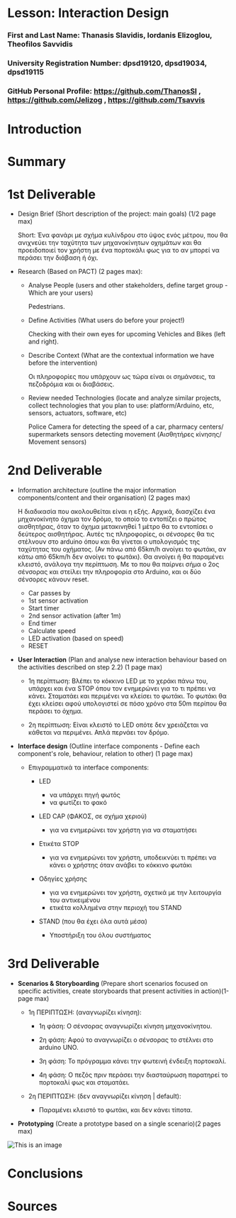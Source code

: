 # Lesson: Interaction Design

### First and Last Name: Thanasis Slavidis, Iordanis Elizoglou, Theofilos Savvidis
### University Registration Number: dpsd19120, dpsd19034, dpsd19115
### GitHub Personal Profile: https://github.com/ThanosSl , https://github.com/Jelizog , https://github.com/Tsavvis

# Introduction

# Summary


# 1st Deliverable
- Design Brief (Short description of the project: main goals) (1/2 page max)
    
    Short: Ένα φανάρι με σχήμα κυλίνδρου στο ύψος ενός μέτρου, που θα ανιχνεύει την ταχύτητα των μηχανοκίνητων οχημάτων και θα προειδοποιεί τον χρήστη με ένα πορτοκάλι φως για το αν μπορεί να περάσει την διάβαση ή όχι.
    
- Research (Based on PACT) (2 pages max):
    - Analyse People (users and other stakeholders, define target group - Which are your users)
        
        Pedestrians.
        
    - Define Activities (What users do before your project!)
        
        Checking with their own eyes for upcoming Vehicles and Bikes (left and right).
        
    - Describe Context (What are the contextual information we have before the intervention)
        
        Οι πληροφορίες που υπάρχουν ως τώρα είναι οι σημάνσεις, τα πεζοδρόμια και οι διαβάσεις.
        
    - Review needed Technologies (locate and analyze similar projects, collect technologies that you plan to use: platform/Arduino, etc, sensors, actuators, software, etc)
        
        Police Camera for detecting the speed of a car, pharmacy centers/ supermarkets sensors detecting movement (Αισθητήρες κίνησης/ Movement sensors)

# 2nd Deliverable
- Information architecture (outline the major information components/content and their organisation) (2 pages max)
  
     Η διαδικασία που ακολουθείται είναι η εξής. Αρχικά, διασχίζει ένα μηχανοκίνητο όχημα τον δρόμο, το οποίο το εντοπίζει ο πρώτος αισθητήρας, όταν το όχημα μετακινηθεί 1 μέτρο θα το εντοπίσει ο δεύτερος αισθητήρας. Αυτές τις πληροφορίες, οι σένσορες θα τις στέλνουν στο arduino όπου και θα γίνεται ο υπολογισμός της ταχύτητας του οχήματος. (Αν πάνω από 65km/h ανοίγει το φωτάκι, αν κάτω από 65km/h δεν ανοίγει το φωτάκι). Θα ανοίγει ή θα παραμένει κλειστό, ανάλογα την περίπτωση. Με το που θα παίρνει σήμα ο 2ος σένσορας και στείλει την πληροφορία στο Arduino, και οι δύο σένσορες κάνουν reset.
  
     - Car passes by
     - 1st sensor activation
     - Start timer
     - 2nd sensor activation (after 1m)
     - End timer
     - Calculate speed
     - LED activation (based on speed)
     - RESET
 
- **User Interaction** (Plan and analyse new interaction behaviour based on the activities described on step 2.2) (1 page max)
     
     - 1η περίπτωση: Βλέπει το κόκκινο LED με το χεράκι πάνω του, υπάρχει και ένα STOP όπου τον ενημερώνει για το τι πρέπει να κάνει. Σταματάει και περιμένει να κλείσει το φωτάκι. Το φωτάκι θα έχει κλείσει αφού υπολογιστεί σε πόσο χρόνο στα 50m περίπου θα περάσει το όχημα.

     - 2η περίπτωση: Είναι κλειστό το LED οπότε δεν χρειάζεται να κάθεται να περιμένει. Απλά περνάει τον δρόμο.

- **Interface design** (Outline interface components - Define each component's role, behaviour, relation to other) (1 page max)
  
   - Επιγραμματικά τα interface components:

     - LED 
       - να υπάρχει πηγή φωτός
       - να φωτίζει το φακό
    
     - LED CAP  (ΦΑΚΟΣ, σε σχήμα χεριού)
       - για να ενημερώνει τον χρήστη για να σταματήσει
    
     - Ετικέτα STOP
       - για να ενημερώνει τον χρήστη, υποδεικνύει τι πρέπει να κάνει ο χρήστης όταν ανάβει το κόκκινο φωτάκι
    
     - Οδηγίες χρήσης
       - για να ενημερώνει τον χρήστη, σχετικά με την λειτουργία του αντικειμένου
       - ετικέτα κολλημένα στην περιοχή του STAND
    
     - STAND (που θα έχει όλα αυτά μέσα)
       - Υποστήριξη του όλου συστήματος
 
 



# 3rd Deliverable 
- **Scenarios & Storyboarding** (Prepare short scenarios focused on specific activities, create storyboards that present activities in action)(1-page max)
 
  - 1η ΠΕΡΙΠΤΩΣΗ: (αναγνωρίζει κίνηση):
   
    - 1η φάση: Ο σένσορας αναγνωρίζει κίνηση μηχανοκίνητου.
  
    - 2η φάση: Αφού το αναγνωρίζει ο σένσορας το στέλνει στο arduino UNO.
  
    - 3η φάση: Το πρόγραμμα κάνει την φωτεινή ένδειξη πορτοκαλί.
   
    - 4η φάση: Ο πεζός πριν περάσει την διασταύρωση παρατηρεί το πορτοκαλί φως και σταματάει.
  
  
  - 2η ΠΕΡΙΠΤΩΣΗ: (δεν αναγνωρίζει κίνηση | default):
    
    - Παραμένει κλειστό το φωτάκι, και δεν κάνει τίποτα.

- **Prototyping** (Create a prototype based on a single scenario)(2 pages max)
 
 ![This is an image]()

# Conclusions


# Sources
